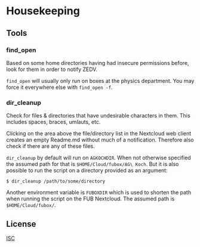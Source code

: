 # Housekeeping

## Tools

### find_open

Based on some home directories having had insecure permissions before, look for them in order to notify ZEDV.

`find_open` will usually only run on boxes at the physics department. You may force it everywhere else with `find_open -f`.

### dir_cleanup
Check for files & directories that have undesirable characters in them. This includes spaces, braces, umlauts, etc.

Clicking on the area above the file/directory list in the Nextcloud web client creates an empty Readme.md without much of a notification. Therefore also check if there are any of these files.

`dir_cleanup` by default will run on `AGKOCHDIR`. When not otherwise specified the assumed path for that is `$HOME/Cloud/fubox/AG\ Koch`. But it is also possible to run the script on a directory provided as an argument:

```shell
$ dir_cleanup /path/to/some/directory
```

Another environment variable is `FUBOXDIR` which is used to shorten the path when running the script on the FUB Nextcloud. The assumed path is `$HOME/Cloud/fubox/`.

## License
[ISC](https://opensource.org/licenses/ISC)
